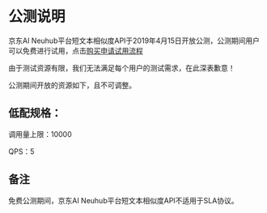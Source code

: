 # 公测说明

京东AI Neuhub平台短文本相似度API于2019年4月15日开放公测，公测期间用户可以免费进行试用，点击[购买申请试用流程](http://neuhub.jd.com/ai/api/nlp/lexer)

由于测试资源有限，我们无法满足每个用户的测试需求，在此深表歉意！

公测期间开放的资源如下，且不可调整。


## 低配规格：

调用量上限：10000

QPS：5



## 备注

免费公测期间，京东AI Neuhub平台短文本相似度API不适用于SLA协议。


